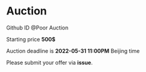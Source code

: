 # Auction
Github  ID @Poor Auction

Starting price **500$**

Auction deadline is **2022-05-31 11:00PM** Beijing time

Please submit your offer via **issue**.

